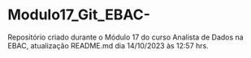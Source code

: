 # Modulo17_Git_EBAC-
Repositório criado durante o Módulo 17 do curso Analista de Dados na EBAC, atualização README.md dia 14/10/2023 às 12:57 hrs.

